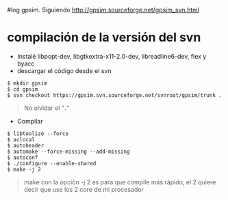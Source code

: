 #log gpsim.
Siguiendo http://gpsim.sourceforge.net/gpsim_svn.html
# compilación de la versión del svn #
  * Instalé libpopt-dev, libgtkextra-x11-2.0-dev, libreadline6-dev, flex y byacc
  * descargar el código desde el svn
```
$ mkdir gpsim
$ cd gpsim
$ svn checkout https://gpsim.svn.sourceforge.net/svnroot/gpsim/trunk .
```
> No olvidar el "**.**"
  * Compilar
```
$ libtoolize --force
$ aclocal
$ autoheader
$ automake --force-missing --add-missing
$ autoconf
$ ./configure --enable-shared
$ make -j 2
```
> make con la opción -j 2 es para que compile más rápido, el 2 quiere decir que use los 2 core de mi procesador